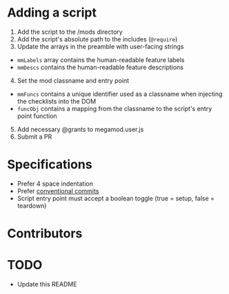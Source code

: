 # Adding a script

1. Add the script to the /mods directory
2. Add the script's absolute path to the includes (`@require`)
3. Update the arrays in the preamble with user-facing strings
- `mmLabels` array contains the human-readable feature labels
- `mmDescs` contains the human-readable feature descriptions
4. Set the mod classname and entry point
- `mmFuncs` contains a unique identifier used as a classname when injecting the checklists into the DOM
- `funcObj` contains a mapping from the classname to the script's entry point function
5. Add necessary @grants to megamod.user.js
6. Submit a PR

# Specifications

- Prefer 4 space indentation
- Prefer [conventional commits](https://www.conventionalcommits.org/en/v1.0.0/)
- Script entry point must accept a boolean toggle (true = setup, false = teardown)

# Contributors

# TODO

- Update this README


